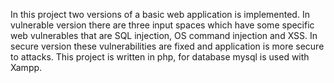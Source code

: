 In this project two versions of a basic web application is implemented. 
In vulnerable version there are three input spaces which have some specific web vulnerables that are SQL injection, OS command injection and XSS. 
In secure version these vulnerabilities are fixed and application is more secure to attacks.
This project is written in php, for database mysql is used with Xampp.
